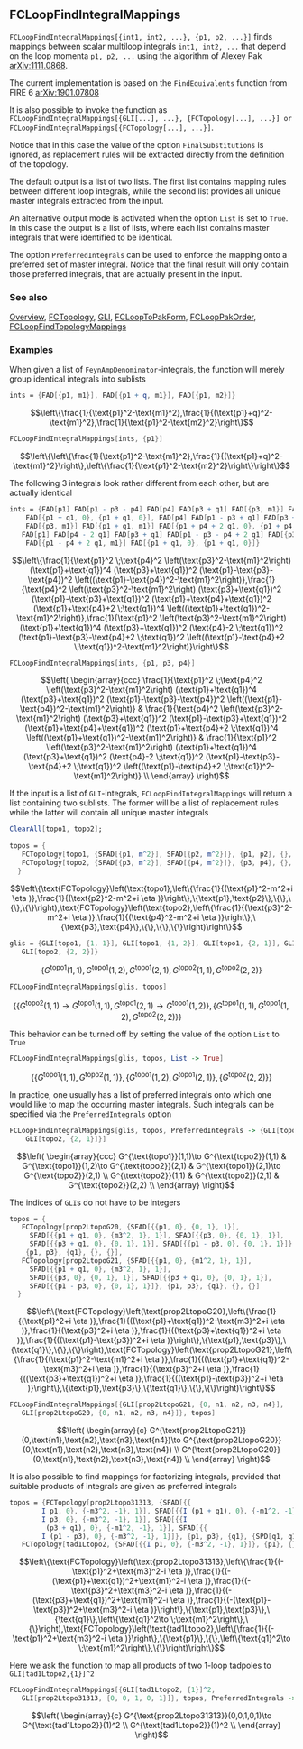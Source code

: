 ## FCLoopFindIntegralMappings

`FCLoopFindIntegralMappings[{int1, int2, ...}, {p1, p2, ...}]` finds mappings between scalar multiloop integrals `int1, int2, ...` that depend on the loop momenta `p1, p2, ...` using the algorithm of Alexey Pak [arXiv:1111.0868](https://arxiv.org/abs/1111.0868).

The current implementation is based on the `FindEquivalents` function from FIRE 6 [arXiv:1901.07808](https://arxiv.org/abs/1901.07808)

It is also possible to invoke the function as `FCLoopFindIntegralMappings[{GLI[...], ...}, {FCTopology[...], ...}] or FCLoopFindIntegralMappings[{FCTopology[...], ...}]`.

Notice that in this case the value of the option `FinalSubstitutions` is ignored, as replacement rules will be extracted directly from the definition of the topology.

The default output is a list of two lists. The first list contains mapping rules between different loop integrals, while the second list provides all unique master integrals extracted from the input.

An alternative output mode is activated when the option `List` is set to `True`. In this case the output is a list of lists, where each list contains master integrals that were identified to be identical.

The option `PreferredIntegrals` can be used to enforce the mapping onto a preferred set of master integral. Notice that the final result will only contain those preferred integrals, that are actually present in the input.

### See also

[Overview](Extra/FeynCalc.md), [FCTopology](FCTopology.md), [GLI](GLI.md), [FCLoopToPakForm](FCLoopToPakForm.md), [FCLoopPakOrder](FCLoopPakOrder.md), [FCLoopFindTopologyMappings](FCLoopFindTopologyMappings.md)

### Examples

When given a list of `FeynAmpDenominator`-integrals, the function will merely group identical integrals into sublists

```mathematica
ints = {FAD[{p1, m1}], FAD[{p1 + q, m1}], FAD[{p1, m2}]}
```

$$\left\{\frac{1}{\text{p1}^2-\text{m1}^2},\frac{1}{(\text{p1}+q)^2-\text{m1}^2},\frac{1}{\text{p1}^2-\text{m2}^2}\right\}$$

```mathematica
FCLoopFindIntegralMappings[ints, {p1}]
```

$$\left\{\left\{\frac{1}{\text{p1}^2-\text{m1}^2},\frac{1}{(\text{p1}+q)^2-\text{m1}^2}\right\},\left\{\frac{1}{\text{p1}^2-\text{m2}^2}\right\}\right\}$$

The following 3 integrals look rather different from each other, but are actually identical

```mathematica
ints = {FAD[p1] FAD[p1 - p3 - p4] FAD[p4] FAD[p3 + q1] FAD[{p3, m1}] FAD[{p1 - p4, m1}]*
    FAD[{p1 + q1, 0}, {p1 + q1, 0}], FAD[p4] FAD[p1 - p3 + q1] FAD[p3 + q1] FAD[p1 + p4 + q1]*
    FAD[{p3, m1}] FAD[{p1 + q1, m1}] FAD[{p1 + p4 + 2 q1, 0}, {p1 + p4 + 2 q1, 0}], 
   FAD[p1] FAD[p4 - 2 q1] FAD[p3 + q1] FAD[p1 - p3 - p4 + 2 q1] FAD[{p3, m1}]*
    FAD[{p1 - p4 + 2 q1, m1}] FAD[{p1 + q1, 0}, {p1 + q1, 0}]}
```

$$\left\{\frac{1}{\text{p1}^2 \;\text{p4}^2 \left(\text{p3}^2-\text{m1}^2\right) (\text{p1}+\text{q1})^4 (\text{p3}+\text{q1})^2 (\text{p1}-\text{p3}-\text{p4})^2 \left((\text{p1}-\text{p4})^2-\text{m1}^2\right)},\frac{1}{\text{p4}^2 \left(\text{p3}^2-\text{m1}^2\right) (\text{p3}+\text{q1})^2 (\text{p1}-\text{p3}+\text{q1})^2 (\text{p1}+\text{p4}+\text{q1})^2 (\text{p1}+\text{p4}+2 \;\text{q1})^4 \left((\text{p1}+\text{q1})^2-\text{m1}^2\right)},\frac{1}{\text{p1}^2 \left(\text{p3}^2-\text{m1}^2\right) (\text{p1}+\text{q1})^4 (\text{p3}+\text{q1})^2 (\text{p4}-2 \;\text{q1})^2 (\text{p1}-\text{p3}-\text{p4}+2 \;\text{q1})^2 \left((\text{p1}-\text{p4}+2 \;\text{q1})^2-\text{m1}^2\right)}\right\}$$

```mathematica
FCLoopFindIntegralMappings[ints, {p1, p3, p4}]
```

$$\left(
\begin{array}{ccc}
 \frac{1}{\text{p1}^2 \;\text{p4}^2 \left(\text{p3}^2-\text{m1}^2\right) (\text{p1}+\text{q1})^4 (\text{p3}+\text{q1})^2 (\text{p1}-\text{p3}-\text{p4})^2 \left((\text{p1}-\text{p4})^2-\text{m1}^2\right)} & \frac{1}{\text{p4}^2 \left(\text{p3}^2-\text{m1}^2\right) (\text{p3}+\text{q1})^2 (\text{p1}-\text{p3}+\text{q1})^2 (\text{p1}+\text{p4}+\text{q1})^2 (\text{p1}+\text{p4}+2 \;\text{q1})^4 \left((\text{p1}+\text{q1})^2-\text{m1}^2\right)} & \frac{1}{\text{p1}^2 \left(\text{p3}^2-\text{m1}^2\right) (\text{p1}+\text{q1})^4 (\text{p3}+\text{q1})^2 (\text{p4}-2 \;\text{q1})^2 (\text{p1}-\text{p3}-\text{p4}+2 \;\text{q1})^2 \left((\text{p1}-\text{p4}+2 \;\text{q1})^2-\text{m1}^2\right)} \\
\end{array}
\right)$$

If the input is a list of `GLI`-integrals, `FCLoopFindIntegralMappings` will return a list containing two sublists. The former will be a list of replacement rules while the latter will contain all unique master integrals

```mathematica
ClearAll[topo1, topo2]; 
 
topos = {
   FCTopology[topo1, {SFAD[{p1, m^2}], SFAD[{p2, m^2}]}, {p1, p2}, {}, {}, {}], 
   FCTopology[topo2, {SFAD[{p3, m^2}], SFAD[{p4, m^2}]}, {p3, p4}, {}, {}, {}] 
  }
```

$$\left\{\text{FCTopology}\left(\text{topo1},\left\{\frac{1}{(\text{p1}^2-m^2+i \eta )},\frac{1}{(\text{p2}^2-m^2+i \eta )}\right\},\{\text{p1},\text{p2}\},\{\},\{\},\{\}\right),\text{FCTopology}\left(\text{topo2},\left\{\frac{1}{(\text{p3}^2-m^2+i \eta )},\frac{1}{(\text{p4}^2-m^2+i \eta )}\right\},\{\text{p3},\text{p4}\},\{\},\{\},\{\}\right)\right\}$$

```mathematica
glis = {GLI[topo1, {1, 1}], GLI[topo1, {1, 2}], GLI[topo1, {2, 1}], GLI[topo2, {1, 1}], 
   GLI[topo2, {2, 2}]}
```

$$\left\{G^{\text{topo1}}(1,1),G^{\text{topo1}}(1,2),G^{\text{topo1}}(2,1),G^{\text{topo2}}(1,1),G^{\text{topo2}}(2,2)\right\}$$

```mathematica
FCLoopFindIntegralMappings[glis, topos]
```

$$\left\{\left\{G^{\text{topo2}}(1,1)\to G^{\text{topo1}}(1,1),G^{\text{topo1}}(2,1)\to G^{\text{topo1}}(1,2)\right\},\left\{G^{\text{topo1}}(1,1),G^{\text{topo1}}(1,2),G^{\text{topo2}}(2,2)\right\}\right\}$$

This behavior can be turned off by setting the value of the option `List` to `True`

```mathematica
FCLoopFindIntegralMappings[glis, topos, List -> True]
```

$$\left\{\left\{G^{\text{topo1}}(1,1),G^{\text{topo2}}(1,1)\right\},\left\{G^{\text{topo1}}(1,2),G^{\text{topo1}}(2,1)\right\},\left\{G^{\text{topo2}}(2,2)\right\}\right\}$$

In practice, one usually has a list of preferred integrals onto which one would like to map the occurring master integrals. Such integrals can be specified via the `PreferredIntegrals` option

```mathematica
FCLoopFindIntegralMappings[glis, topos, PreferredIntegrals -> {GLI[topo2, {1, 1}], 
    GLI[topo2, {2, 1}]}]
```

$$\left(
\begin{array}{ccc}
 G^{\text{topo1}}(1,1)\to G^{\text{topo2}}(1,1) & G^{\text{topo1}}(1,2)\to G^{\text{topo2}}(2,1) & G^{\text{topo1}}(2,1)\to G^{\text{topo2}}(2,1) \\
 G^{\text{topo2}}(1,1) & G^{\text{topo2}}(2,1) & G^{\text{topo2}}(2,2) \\
\end{array}
\right)$$

The indices of `GLI`s do not have to be integers

```mathematica
topos = {
   FCTopology[prop2LtopoG20, {SFAD[{{p1, 0}, {0, 1}, 1}], 
     SFAD[{{p1 + q1, 0}, {m3^2, 1}, 1}], SFAD[{{p3, 0}, {0, 1}, 1}], 
     SFAD[{{p3 + q1, 0}, {0, 1}, 1}], SFAD[{{p1 - p3, 0}, {0, 1}, 1}]}, 
    {p1, p3}, {q1}, {}, {}], 
   FCTopology[prop2LtopoG21, {SFAD[{{p1, 0}, {m1^2, 1}, 1}], 
     SFAD[{{p1 + q1, 0}, {m3^2, 1}, 1}], 
     SFAD[{{p3, 0}, {0, 1}, 1}], SFAD[{{p3 + q1, 0}, {0, 1}, 1}], 
     SFAD[{{p1 - p3, 0}, {0, 1}, 1}]}, {p1, p3}, {q1}, {}, {}] 
  }
```

$$\left\{\text{FCTopology}\left(\text{prop2LtopoG20},\left\{\frac{1}{(\text{p1}^2+i \eta )},\frac{1}{((\text{p1}+\text{q1})^2-\text{m3}^2+i \eta )},\frac{1}{(\text{p3}^2+i \eta )},\frac{1}{((\text{p3}+\text{q1})^2+i \eta )},\frac{1}{((\text{p1}-\text{p3})^2+i \eta )}\right\},\{\text{p1},\text{p3}\},\{\text{q1}\},\{\},\{\}\right),\text{FCTopology}\left(\text{prop2LtopoG21},\left\{\frac{1}{(\text{p1}^2-\text{m1}^2+i \eta )},\frac{1}{((\text{p1}+\text{q1})^2-\text{m3}^2+i \eta )},\frac{1}{(\text{p3}^2+i \eta )},\frac{1}{((\text{p3}+\text{q1})^2+i \eta )},\frac{1}{((\text{p1}-\text{p3})^2+i \eta )}\right\},\{\text{p1},\text{p3}\},\{\text{q1}\},\{\},\{\}\right)\right\}$$

```mathematica
FCLoopFindIntegralMappings[{GLI[prop2LtopoG21, {0, n1, n2, n3, n4}], 
   GLI[prop2LtopoG20, {0, n1, n2, n3, n4}]}, topos]
```

$$\left(
\begin{array}{c}
 G^{\text{prop2LtopoG21}}(0,\text{n1},\text{n2},\text{n3},\text{n4})\to G^{\text{prop2LtopoG20}}(0,\text{n1},\text{n2},\text{n3},\text{n4}) \\
 G^{\text{prop2LtopoG20}}(0,\text{n1},\text{n2},\text{n3},\text{n4}) \\
\end{array}
\right)$$

It is also possible to find mappings for factorizing integrals, provided that suitable products of integrals are given as preferred integrals

```mathematica
topos = {FCTopology[prop2Ltopo31313, {SFAD[{{
        I p1, 0}, {-m3^2, -1}, 1}], SFAD[{{I (p1 + q1), 0}, {-m1^2, -1}, 1}], SFAD[{{
        I p3, 0}, {-m3^2, -1}, 1}], SFAD[{{I 
         (p3 + q1), 0}, {-m1^2, -1}, 1}], SFAD[{{
        I (p1 - p3), 0}, {-m3^2, -1}, 1}]}, {p1, p3}, {q1}, {SPD[q1, q1] -> m1^2}, {}], 
   FCTopology[tad1Ltopo2, {SFAD[{{I p1, 0}, {-m3^2, -1}, 1}]}, {p1}, {}, {SPD[q1,q1] -> m1^2}, {}]}
```

$$\left\{\text{FCTopology}\left(\text{prop2Ltopo31313},\left\{\frac{1}{(-\text{p1}^2+\text{m3}^2-i \eta )},\frac{1}{(-(\text{p1}+\text{q1})^2+\text{m1}^2-i \eta )},\frac{1}{(-\text{p3}^2+\text{m3}^2-i \eta )},\frac{1}{(-(\text{p3}+\text{q1})^2+\text{m1}^2-i \eta )},\frac{1}{(-(\text{p1}-\text{p3})^2+\text{m3}^2-i \eta )}\right\},\{\text{p1},\text{p3}\},\{\text{q1}\},\left\{\text{q1}^2\to \;\text{m1}^2\right\},\{\}\right),\text{FCTopology}\left(\text{tad1Ltopo2},\left\{\frac{1}{(-\text{p1}^2+\text{m3}^2-i \eta )}\right\},\{\text{p1}\},\{\},\left\{\text{q1}^2\to \;\text{m1}^2\right\},\{\}\right)\right\}$$

Here we ask the function to map all products of two 1-loop tadpoles to `GLI[tad1Ltopo2,{1}]^2`

```mathematica
FCLoopFindIntegralMappings[{GLI[tad1Ltopo2, {1}]^2, 
   GLI[prop2Ltopo31313, {0, 0, 1, 0, 1}]}, topos, PreferredIntegrals -> {GLI[tad1Ltopo2, {1}]^2}]
```

$$\left(
\begin{array}{c}
 G^{\text{prop2Ltopo31313}}(0,0,1,0,1)\to G^{\text{tad1Ltopo2}}(1)^2 \\
 G^{\text{tad1Ltopo2}}(1)^2 \\
\end{array}
\right)$$
